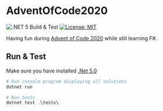 # AdventOfCode2020

![.NET 5 Build & Test](https://github.com/ThomasGoetzmann/AdventOfCode2020/workflows/.NET%205%20Build%20&%20Test/badge.svg)
[![License: MIT](https://img.shields.io/badge/License-MIT-blue.svg)](https://opensource.org/licenses/MIT)

Having fun during [Advent of Code 2020](https://adventofcode.com/2020) while still learning F#.

## Run & Test

Make sure you have installed [.Net 5.0](https://dotnet.microsoft.com/download/dotnet/5.0)

```powershell
# Run console program displaying all solutions
dotnet run

# Run tests
dotnet test .\tests\
```
